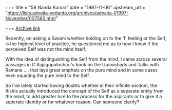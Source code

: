 +++
title = "58 Nanda Kumar"
date = "1997-11-06"
upstream_url = "https://lists.advaita-vedanta.org/archives/advaita-l/1997-November/007560.html"

+++
[Archive link](https://lists.advaita-vedanta.org/archives/advaita-l/1997-November/007560.html)

Recently, on asking a Swami whether holding on to the 'I' feeling or the
Self, is  the highest level of practice, he questioned me as to how I knew
if the perceived Self was not the mind itself.

With the idea of distinguishing the Self from the mind, I came across
several passages in C Rajagopalochari's book on the Upanishads and
Talks with Ramana ..., that lays great emphais on the pure mind and in
some cases even equating the pure mind to the Self.

So I've lately started having doubts whether in their infinite wisdom, the
Rishis actually introduced the concept of the Self as a seperate entity
from the mind, to add greater lure to the process for the aspirants or to
give it a seperate identity or for whatever reason. Can someone clarify?

